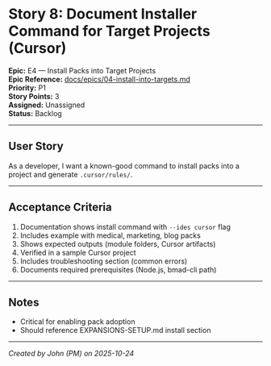 # Story 8: Document Installer Command for Target Projects (Cursor)

**Epic:** E4 — Install Packs into Target Projects  
**Epic Reference:** [docs/epics/04-install-into-targets.md](../epics/04-install-into-targets.md)  
**Priority:** P1  
**Story Points:** 3  
**Assigned:** Unassigned  
**Status:** Backlog

---

## User Story

As a developer, I want a known-good command to install packs into a project and generate `.cursor/rules/`.

---

## Acceptance Criteria

1. Documentation shows install command with `--ides cursor` flag
2. Includes example with medical, marketing, blog packs
3. Shows expected outputs (module folders, Cursor artifacts)
4. Verified in a sample Cursor project
5. Includes troubleshooting section (common errors)
6. Documents required prerequisites (Node.js, bmad-cli path)

---

## Notes

- Critical for enabling pack adoption
- Should reference EXPANSIONS-SETUP.md install section

---

_Created by John (PM) on 2025-10-24_

